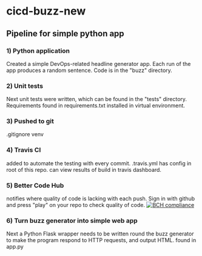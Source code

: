 # cicd-buzz-new

## Pipeline for simple python app

### 1) Python application
Created a simple DevOps-related headline generator app.
Each run of the app produces a random sentence. Code is in the "buzz" directory.

### 2) Unit tests
Next unit tests were written, which can be found in the "tests" directory.
Requirements found in requirements.txt installed in virtual environment.

### 3) Pushed to git
.gitignore venv

### 4) Travis CI
added to automate the testing with every commit. 
.travis.yml has config in root of this repo.
can view results of build in travis dashboard.

### 5) Better Code Hub
notifies where quality of code is lacking with each push.
Sign in with github and press "play" on your repo to check quality of code.
[![BCH compliance](https://bettercodehub.com/edge/badge/immanuelpotter/cicd-buzz-new?branch=master)](https://bettercodehub.com/)

### 6) Turn buzz generator into simple web app
Next a Python Flask wrapper needs to be written round the buzz generator to make the program respond to HTTP requests, and output HTML. found in app.py
